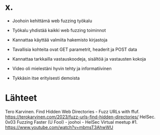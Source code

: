 # x.
- Joohoin kehittämä web fuzzing työkalu
- Työkalu yhdistää kaikki web fuzzing toiminnot
- Kannattaa käyttää valmiita hakemisto kirjastoja

- Tavallisia kohteita ovat GET parametrit, headerit ja POST data
- Kannattaa tarkkailla vastauskoodeja, sisältöä ja vastausten kokoja
- Video oli mielestäni hyvin tehty ja informatiivinen
- Tykkäsin itse erityisesti demoista

# Lähteet
Tero Karvinen. Find Hidden Web Directories - Fuzz URLs with ffuf. https://terokarvinen.com/2023/fuzz-urls-find-hidden-directories/
HelSec. 0x03 Fuzzing Faster (U Fool) - joohoi - HelSec Virtual meetup #1. https://www.youtube.com/watch?v=mbmsT3AhwWU
